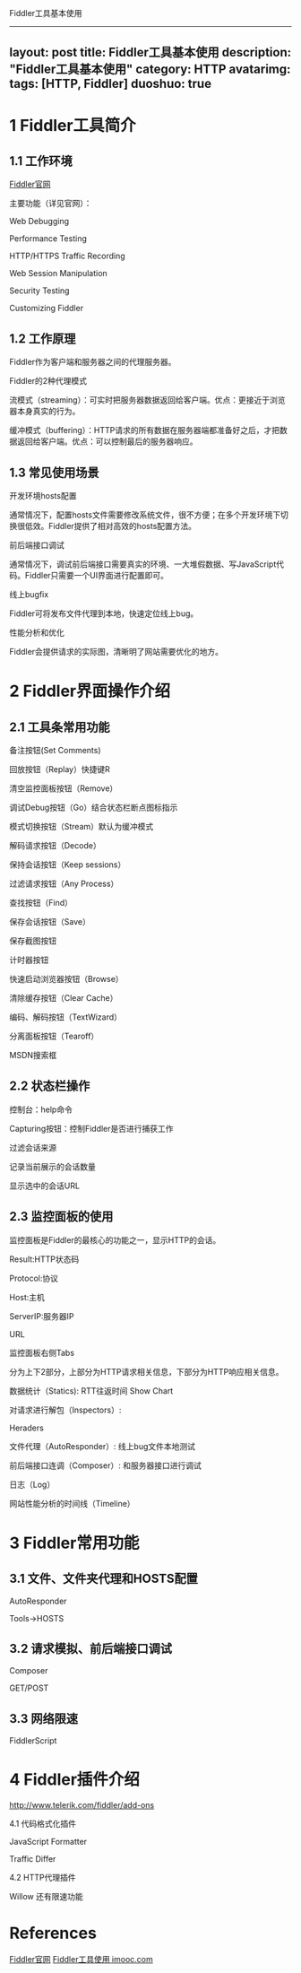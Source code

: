 Fiddler工具基本使用

---
layout: post
title: Fiddler工具基本使用
description: "Fiddler工具基本使用"
category: HTTP
avatarimg:
tags: [HTTP, Fiddler]
duoshuo: true
---

# 1 Fiddler工具简介

## 1.1 工作环境

[Fiddler官网](http://www.telerik.com/fiddler)

主要功能（详见官网）：

Web Debugging

Performance Testing

HTTP/HTTPS Traffic Recording

Web Session Manipulation

Security Testing

Customizing Fiddler

## 1.2 工作原理

Fiddler作为客户端和服务器之间的代理服务器。

Fiddler的2种代理模式

流模式（streaming）：可实时把服务器数据返回给客户端。优点：更接近于浏览器本身真实的行为。

缓冲模式（buffering）：HTTP请求的所有数据在服务器端都准备好之后，才把数据返回给客户端。优点：可以控制最后的服务器响应。

## 1.3 常见使用场景

开发环境hosts配置

通常情况下，配置hosts文件需要修改系统文件，很不方便；在多个开发环境下切换很低效。Fiddler提供了相对高效的hosts配置方法。

前后端接口调试

通常情况下，调试前后端接口需要真实的环境、一大堆假数据、写JavaScript代码。Fiddler只需要一个UI界面进行配置即可。

线上bugfix

Fiddler可将发布文件代理到本地，快速定位线上bug。

性能分析和优化

Fiddler会提供请求的实际图，清晰明了网站需要优化的地方。

# 2 Fiddler界面操作介绍

## 2.1 工具条常用功能

备注按钮(Set Comments)

回放按钮（Replay）快捷键R

清空监控面板按钮（Remove）

调试Debug按钮（Go）结合状态栏断点图标指示

模式切换按钮（Stream）默认为缓冲模式

解码请求按钮（Decode）

保持会话按钮（Keep sessions）

过滤请求按钮（Any Process）

查找按钮（Find）

保存会话按钮（Save）

保存截图按钮

计时器按钮

快速启动浏览器按钮（Browse）

清除缓存按钮（Clear Cache）

编码、解码按钮（TextWizard）

分离面板按钮（Tearoff）

MSDN搜索框

## 2.2 状态栏操作

控制台：help命令

Capturing按钮：控制Fiddler是否进行捕获工作

过滤会话来源

记录当前展示的会话数量

显示选中的会话URL

## 2.3 监控面板的使用

监控面板是Fiddler的最核心的功能之一，显示HTTP的会话。

Result:HTTP状态码

Protocol:协议

Host:主机

ServerIP:服务器IP

URL

监控面板右侧Tabs

分为上下2部分，上部分为HTTP请求相关信息，下部分为HTTP响应相关信息。

数据统计（Statics): RTT往返时间 Show Chart

对请求进行解包（Inspectors）:

Heraders

文件代理（AutoResponder）: 线上bug文件本地测试

前后端接口连调（Composer）: 和服务器接口进行调试

日志（Log）

网站性能分析的时间线（Timeline）

# 3 Fiddler常用功能

## 3.1 文件、文件夹代理和HOSTS配置

AutoResponder

Tools->HOSTS

## 3.2 请求模拟、前后端接口调试

Composer

GET/POST

## 3.3 网络限速

FiddlerScript

# 4 Fiddler插件介绍

http://www.telerik.com/fiddler/add-ons

4.1 代码格式化插件

JavaScript Formatter

Traffic Differ

4.2 HTTP代理插件

Willow 还有限速功能

# References
[Fiddler官网](http://www.telerik.com/fiddler) 
[Fiddler工具使用 imooc.com](http://www.imooc.com/learn/37) 

